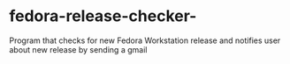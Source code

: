 # fedora-release-checker-
Program that checks for new Fedora Workstation release and notifies user about new release by sending a gmail 
